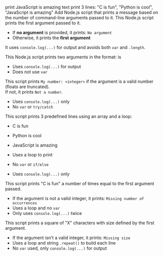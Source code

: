 print JavaScript is amazing text
print 3 lines: "C is fun", "Python is cool", "JavaScript is amazing"
Add Node.js script that prints a message based on the number of command-line arguments passed to it.
This Node.js script prints the first argument passed to it.

- If **no argument** is provided, it prints: `No argument`
- Otherwise, it prints the **first argument**

It uses `console.log(...)` for output and avoids both `var` and `.length`.

This Node.js script prints two arguments in the format: <first argument> is <second argument>

- Uses `console.log(...)` for output
- Does not use `var`

This script prints `My number: <integer>` if the argument is a valid number (floats are truncated).  
If not, it prints `Not a number`.

- Uses `console.log(...)` only
- No `var` or `try/catch`

This script prints 3 predefined lines using an array and a loop:

- C is fun
- Python is cool
- JavaScript is amazing

- Uses a loop to print
- No `var` or `if/else`
- Uses `console.log(...)` only

This script prints "C is fun" a number of times equal to the first argument passed.

- If the argument is not a valid integer, it prints: `Missing number of occurrences`
- Uses a loop and no `var`
- Only uses `console.log(...)` twice

This script prints a square of "X" characters with size defined by the first argument.

- If the argument isn't a valid integer, it prints: `Missing size`
- Uses a loop and string `.repeat()` to build each line
- No `var` used, only `console.log(...)` for output
